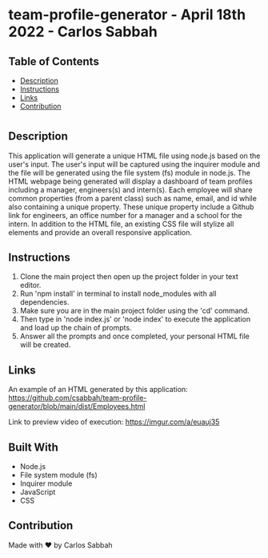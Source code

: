 # team-profile-generator - April 18th 2022 - Carlos Sabbah

## Table of Contents

- [Description](#Description)
- [Instructions](#Instructions)
- [Links](#Links)
- [Contribution](#Contribution)

#

## Description

This application will generate a unique HTML file using node.js based on the user's input. The user's input will be captured using the inquirer module and the file will be generated using the file system (fs) module in node.js. The HTML webpage being generated will display a dashboard of team profiles including a manager, engineers(s) and intern(s). Each employee will share common properties (from a parent class) such as name, email, and id while also containing a unique property. These unique property include a Github link for engineers, an office number for a manager and a school for the intern. In addition to the HTML file, an existing CSS file will stylize all elements and provide an overall responsive application.

## Instructions

1. Clone the main project then open up the project folder in your text editor.
2. Run 'npm install' in terminal to install node_modules with all dependencies.
3. Make sure you are in the main project folder using the 'cd' command.
4. Then type in 'node index.js' or 'node index' to execute the application and load up the chain of prompts.
5. Answer all the prompts and once completed, your personal HTML file will be created.

## Links

An example of an HTML generated by this application:
https://github.com/csabbah/team-profile-generator/blob/main/dist/Employees.html

Link to preview video of execution:
https://imgur.com/a/euauj35

## Built With

- Node.js
- File system module (fs)
- Inquirer module
- JavaScript
- CSS

## Contribution

Made with ❤️ by Carlos Sabbah
